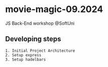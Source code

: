 # movie-magic-09.2024
JS Back-End workshop @SoftUni

## Developing steps
    1. Initial Project Architecture
    2. Setup express
    3. Setup hadelbars
